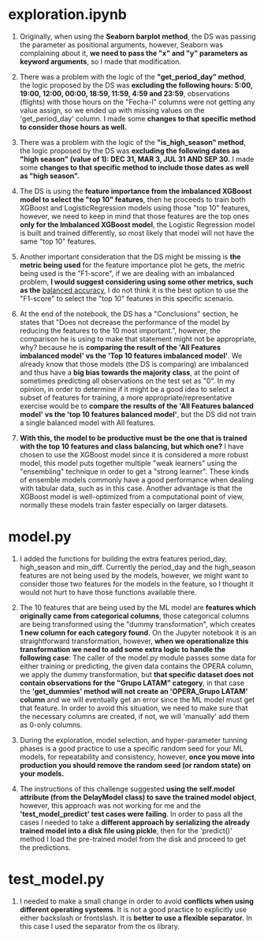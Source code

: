 # exploration.ipynb

1. Originally, when using the **Seaborn barplot method**, the DS was passing the parameter as positional arguments, however, Seaborn was complaining about it, **we need to pass the "x" and "y" parameters as keyword arguments**, so I made that modification.  

2. There was a problem with the logic of the **"get_period_day" method**, the logic proposed by the DS was **excluding the following hours: 5:00, 19:00, 12:00, 00:00, 18:59, 11:59, 4:59 and 23:59**, observations (flights) with those hours on the "Fecha-I" columns were not getting any value assign, so we ended up with missing values on the 'get_period_day' column. I made some **changes to that specific method to consider those hours as well.**  

3. There was a problem with the logic of the **"is_high_season" method**, the logic proposed by the DS was **excluding the following dates as "high season" (value of 1): DEC 31, MAR 3, JUL 31 AND SEP 30.** I made some **changes to that specific method to include those dates as well as "high season".**  

4. The DS is using the **feature importance from the imbalanced XGBoost model to select the "top 10" features**, then he proceeds to train both XGBoost and LogisticRegression models using those "top 10" features, however, we need to keep in mind that those features are the top ones **only for the Imbalanced XGBoost model**, the Logistic Regression model is built and trained differently, so most likely that model will not have the same "top 10" features.  

5. Another important consideration that the DS might be missing is **the metric being used** for the feature importance plot he gets, the metric being used is the "F1-score", if we are dealing with an imbalanced problem, **I would suggest considering using some other metrics, such as the** [balanced accuracy](https://scikit-learn.org/stable/modules/generated/sklearn.metrics.balanced_accuracy_score.html), I do not think it is the best option to use the "F1-score" to select the "top 10" features in this specific scenario.  

6. At the end of the notebook, the DS has a "Conclusions" section, he states that "Does not decrease the performance of the model by reducing the features to the 10 most important.", however, the comparison he is using to make that statement might not be appropriate, why? because he is **comparing the result of the 'All Features imbalanced model' vs the 'Top 10 features imbalanced model'**. We already know that those models (the DS is comparing) are imbalanced and thus have a **big bias towards the majority class**, at the point of sometimes predicting all observations on the test set as "0". In my opinion, in order to determine if it might be a good idea to select a subset of features for training, a more appropriate/representative exercise would be to **compare the results of the 'All Features balanced model' vs the 'top 10 features balanced model'**, but the DS did not train a single balanced model with All features.  

7. **With this, the model to be productive must be the one that is trained with the top 10 features and class balancing, but which one?**
I have chosen to use the XGBoost model since it is considered a more robust model, this model puts together multiple "weak learners" using the "ensembling" technique in order to get a "strong learner". These kinds of ensemble models commonly have a good performance when dealing with tabular data, such as in this case. Another advantage is that the XGBoost model is well-optimized from a computational point of view, normally these models train faster especially on larger datasets.  

# model.py

1. I added the functions for building the extra features period_day, high_season and min_diff. Currently the period_day and the high_season features are not being used by the models, however, we might want to consider those two features for the models in the feature, so I thought it would not hurt to have those functions available there.  

2. The 10 features that are being used by the ML model are **features which originally came from categorical columns**, those categorical
columns are being transformed using the "dummy transformation", which creates **1 new column for each category found**. On the Jupyter notebook it is an straightforward transformation, however, **when we operationalize this transformation we need to add some extra logic to handle the following case**: The caller of the model.py module passes some data for either training or predicting, the given data contains the  OPERA column, we apply the dummy transformation, but **that specific dataset does not contain observations for the "Grupo LATAM" category**, in that case the **'get_dummies' method will not create an 'OPERA_Grupo LATAM' column** and we will eventually get an error since the ML model must get that feature. In order to avoid this situation, we need to make sure that the necessary columns are created, if not, we will 'manually' add them as 0-only columns.  

3. During the exploration, model selection, and hyper-parameter tunning phases is a good practice to use a specific random seed for your ML models, for repeatability and consistency, however, **once you move into production you should remove the random seed (or random state) on your models.**  

4. The instructions of this challenge suggested **using the self.model attribute (from the DelayModel class) to save the trained model object**, however, this approach was not working for me and the **'test_model_predict' test cases were failing**. In order to pass all the cases I needed to take a **different approach by serializing the already trained model into a disk file using pickle**, then for the 'predict()' method I load the pre-trained model from the disk and proceed to get the predictions.  


# test_model.py

1. I needed to make a small change in order to avoid **conflicts when using different operating systems**. It is not a good practice to explicitly use either backslash or frontslash. It is **better to use a flexible separator.** In this case I used the separator from the os library. 



